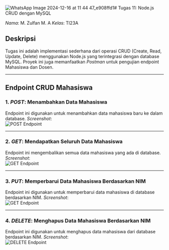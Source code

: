 ![WhatsApp Image 2024-12-16 at 11 44 47_e908ffd1](https://github.com/user-attachments/assets/401893e8-2141-41ce-89f7-b14276d5907b)# Tugas 11: Node.js CRUD dengan MySQL

*Nama*: M. Zulfan M. A 
*Kelas*: TI23A  

## Deskripsi
Tugas ini adalah implementasi sederhana dari operasi CRUD (Create, Read, Update, Delete) menggunakan Node.js yang terintegrasi dengan database MySQL. Proyek ini juga memanfaatkan *Postman* untuk pengujian endpoint Mahasiswa dan Dosen.

---

## Endpoint CRUD Mahasiswa

### 1. *POST*: Menambahkan Data Mahasiswa
Endpoint ini digunakan untuk menambahkan data mahasiswa baru ke dalam database. 
*Screenshot*:  
![POST Endpoint](https://github.com/user-attachments/assets/128121dc-00c3-472e-a94c-fcd145f550cc)

---

### 2. *GET*: Mendapatkan Seluruh Data Mahasiswa
Endpoint ini mengembalikan semua data mahasiswa yang ada di database.  
*Screenshot*:  
![GET Endpoint](https://github.com/user-attachments/assets/c5600a5c-50a4-431d-96e2-46746a509baf)

---

### 3. *PUT*: Memperbarui Data Mahasiswa Berdasarkan NIM
Endpoint ini digunakan untuk memperbarui data mahasiswa di database berdasarkan NIM. 
*Screenshot*:  
![GET Endpoint](https://github.com/user-attachments/assets/9d4e62eb-257e-4448-83ee-702167b22a29)

---

### 4. *DELETE*: Menghapus Data Mahasiswa Berdasarkan NIM
Endpoint ini digunakan untuk menghapus data mahasiswa dari database berdasarkan NIM.
*Screenshot*:  
![DELETE Endpoint](https://github.com/user-attachments/assets/9037b4a2-0f3c-47ca-b915-2bd88cffd499)



